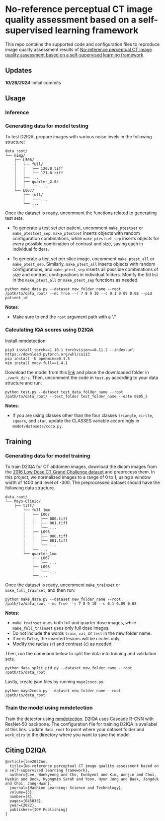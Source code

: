 # No-reference perceptual CT image quality assessment based on a self-supervised learning framework

This repo contains the supported code and configuration files to reproduce image quality assessment results of [No-reference perceptual CT image quality assessment based on a self-supervised learning framework](doi.org/10.1088/2632-2153/aca87d). 

## Updates

***10/26/2024*** Initial commits

## Usage

### Inference

### Generating data for model testing

To test D2IQA, prepare images with various noise levels in the following structure:
```
data_root/
└── nimg/
    ├── L506/
    │   ├── full/
    |   |   ├── 120.0.tiff
    │   │   └── 121.0.tiff
    │   ├── ...
    │   ├── quarter_2.0/
    │   │   └── ...
    └── L067/
        ├── full/
        │   └── ...
        └── ...
```

Once the dataset is ready, uncomment the functions related to generating test sets.

- To generate a test set per patient, uncomment `make_ptestset` or `make_ptestset_sep`. `make_ptestset` inserts objects with random configuration combinations, while `make_ptestset_sep` inserts objects for every possible combination of contrast and size, saving each in individual folders.

- To generate a test set per slice image, uncomment `make_ptest_all` or `make_ptest_sep`. Similarly, `make_ptest_all` inserts objects with random configurations, and `make_ptest_sep` inserts all possible combinations of size and contrast configurations in individual folders. Modify the fid list in the `make_ptest_all` or `make_ptest_sep` functions as needed.
```
python make_data.py --dataset new_folder_name --root /path/to/data_root/ --mc True --r 7 8 9 10 --c 0.1 0.09 0.08 --pid patient_id
```

**Notes**:

- Make sure to end the `root` argument path with a '/'

### Calculating IQA scores using D2IQA

Install mmdetection:
```
pip3 install torch==1.10.1 torchvision==0.11.2 --index-url https://download.pytorch.org/whl/cu113
pip install -U openmim==0.1.5
mim install mmcv-full==1.4.1
```

Download the model from this [link](https://drive.google.com/file/d/1Ca6jENWOcyFSu9NehDPY27646lDHpzZQ/view?usp=drive_link) and place the downloaded folder in `./work_dirs`. Then, uncomment the code in `test.py` according to your data structure and run: 
```
python test.py --dataset test_data_folder_name --root /path/to/data_root/ --test_folder test_folder_name --date 0805_5
```

**Notes**:

- If you are using classes other than the four classes `triangle`, `circle`, `square`, and `star`, update the CLASSES variable accordingly in `mmdet/datasets/coco.py`.

## Training

### Generating data for model training

To train D2IQA for CT abdomen images, download the dicom images from the [2016 Low Dose CT Grand Challenge dataset](www.aapm.org/GrandChallenge/LowDoseCT/) and preprocess them. In this project, we normalized images to a range of 0 to 1, using a window width of 1400 and level of -300. The preprocessed dataset should have the following data structure.
```
data_root/
└── Mayo-Clinic/
    ├── tiff/
        └── full_1mm
        │   ├── L067
        |   |   ├── 000.tiff
        |   |   ├── 001.tiff
        |   |   └── ... 
        │   ├── L096
        |   |   ├── 000.tiff
        |   |   ├── 001.tiff
        |   |   └── ...
        │   └── ...
        └── quarter_1mm
            ├── L067
            |   └── ...
            ├── L096
            |   └── ...
            └── ...

```

Once the dataset is ready, uncomment `make_trainset` or `make_full_trainset`, and then run:
```
python make_data.py --dataset new_folder_name --root /path/to/data_root --mc True --r 7 8 9 10 --c 0.1 0.09 0.08 
```

**Notes**:

- `make_trainset` uses both full and quarter dose images, while `make_full_trainset` uses only full dose images.
- Do not include the words `train`, `val`, or `test` in the new folder name.
- If `mc` is `False`, the inserted lesions will be circles only.
- Modify the radius (`r`) and contrast (`c`) as needed.

Then, run the command below to split the data into training and validation sets.
```
python data_split_pid.py --dataset new_folder_name --root /path/to/data_root
```

Lastly, create json files by running `mayo2coco.py`.

```
python mayo2coco.py --dataset new_folder_name --root /path/to/data_root
```

### Train the model using mmdetection

Train the detector using [mmdetection](https://github.com/open-mmlab/mmdetection). D2IQA uses Cascade R-CNN with ResNet-50 backbone. The configuration file for training D2IQA is availabel at this link. Update `data_root` to point where your dataset folder and `work_dirs` to the directory where you want to save the model.

## Citing D2IQA
```
@article{lee2022no,
  title={No-reference perceptual CT image quality assessment based on a self-supervised learning framework},
  author={Lee, Wonkyeong and Cho, Eunbyeol and Kim, Wonjin and Choi, Hyebin and Beck, Kyongmin Sarah and Yoon, Hyun Jung and Baek, Jongduk and Choi, Jang-Hwan},
  journal={Machine Learning: Science and Technology},
  volume={3},
  number={4},
  pages={045033},
  year={2022},
  publisher={IOP Publishing}
}
```
